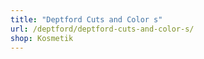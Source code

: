 ```yaml
---
title: "Deptford Cuts and Color s"
url: /deptford/deptford-cuts-and-color-s/
shop: Kosmetik
---
```

